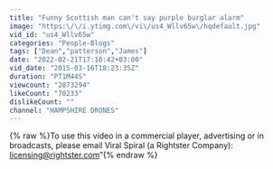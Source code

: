 ```yaml
---
title: "Funny Scottish man can't say purple burglar alarm"
image: "https:\/\/i.ytimg.com\/vi\/us4_Wllv65w\/hqdefault.jpg"
vid_id: "us4_Wllv65w"
categories: "People-Blogs"
tags: ["Dean","patterson","James"]
date: "2022-02-21T17:10:42+03:00"
vid_date: "2015-03-16T18:23:35Z"
duration: "PT1M44S"
viewcount: "2873294"
likeCount: "70233"
dislikeCount: ""
channel: "HAMPSHIRE DRONES"
---
```

{% raw %}To use this video in a commercial player, advertising or in broadcasts, please email Viral Spiral (a Rightster Company): licensing@rightster.com”{% endraw %}
